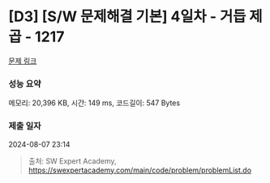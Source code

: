 # [D3] [S/W 문제해결 기본] 4일차 - 거듭 제곱 - 1217 

[문제 링크](https://swexpertacademy.com/main/code/problem/problemDetail.do?contestProbId=AV14dUIaAAUCFAYD) 

### 성능 요약

메모리: 20,396 KB, 시간: 149 ms, 코드길이: 547 Bytes

### 제출 일자

2024-08-07 23:14



> 출처: SW Expert Academy, https://swexpertacademy.com/main/code/problem/problemList.do